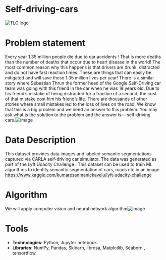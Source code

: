
# Self-driving-cars
![TLC logo](https://valientemott.com/wp-content/uploads/2020/05/self-driving-cars-1500x630.jpg)

# Problem statement

Every year 1.35 million people die due to car accidents ! That is more deaths than the number of deaths that occur due to heart disease in the world! The most common reason why this happens is that drivers are drunk, distracted and do not have fast reaction times. These are things that can easily be mitigated and will save those 1.35 million lives per year! There is a similar story where Sebastian Thrun the former head of the Google Self-Driving car team was going with this friend in the car when he was 18 years old. Due to his friend’s mistake of being distracted for a fraction of a second, the cost of that mistake cost him his friend’s life. There are thousands of other stories where small mistakes led to the loss of lives on the road. We know that this is a big problem and we need an answer to this problem. You may ask what is the solution to the problem and the answer is— self-driving cars.![image](https://user-images.githubusercontent.com/66681194/148642192-010056d2-d45a-4786-affc-1df2877fe46c.png)


# Data Description

This dataset provides data images and labeled semantic segmentations captured via CARLA self-driving car simulator. The data was generated as part of the Lyft Udacity Challenge . This dataset can be used to train ML algorithms to identify semantic segmentation of cars, roads etc in an image.
https://www.kaggle.com/kumaresanmanickavelu/lyft-udacity-challenge


# Algorithm

We will apply computer vision and neural network algorithm![image](https://user-images.githubusercontent.com/66681194/148642079-d82f2214-2b39-485e-9db0-c1917944bd8f.png)


# Tools

* **Technologies:** Python, Jupyter notebook.
* **Libraries:** NumPy, Pandas, Sklearn, librosa, Matplotlib, Seaborn , tensortflow.
